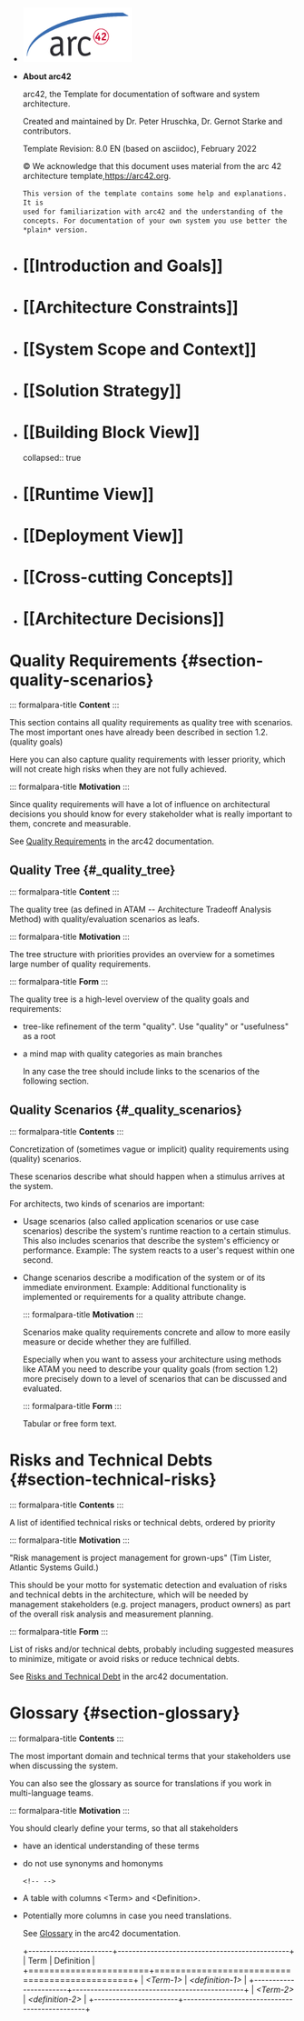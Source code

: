 - ![Logo](images/arc42-logo.png)
- **About arc42**
  
  arc42, the Template for documentation of software and system architecture.
  
  Created and maintained by Dr. Peter Hruschka, Dr. Gernot Starke and contributors.
  
  Template Revision: 8.0 EN (based on asciidoc), February 2022
  
  © We acknowledge that this document uses material from the arc 42 architecture template,<https://arc42.org>.
  
  ```note
  This version of the template contains some help and explanations. It is
  used for familiarization with arc42 and the understanding of the
  concepts. For documentation of your own system you use better the
  *plain* version.
  ```
- # [[Introduction and Goals]]
- # [[Architecture Constraints]]
- # [[System Scope and Context]]
- # [[Solution Strategy]]
- # [[Building Block View]]
  collapsed:: true
- # [[Runtime View]]
- # [[Deployment View]]
- # [[Cross-cutting Concepts]]
- # [[Architecture Decisions]]
# Quality Requirements {#section-quality-scenarios}

::: formalpara-title
**Content**
:::

This section contains all quality requirements as quality tree with
scenarios. The most important ones have already been described in
section 1.2. (quality goals)

Here you can also capture quality requirements with lesser priority,
which will not create high risks when they are not fully achieved.

::: formalpara-title
**Motivation**
:::

Since quality requirements will have a lot of influence on architectural
decisions you should know for every stakeholder what is really important
to them, concrete and measurable.

See [Quality Requirements](https://docs.arc42.org/section-10/) in the
arc42 documentation.
## Quality Tree {#_quality_tree}

::: formalpara-title
**Content**
:::

The quality tree (as defined in ATAM -- Architecture Tradeoff Analysis
Method) with quality/evaluation scenarios as leafs.

::: formalpara-title
**Motivation**
:::

The tree structure with priorities provides an overview for a sometimes
large number of quality requirements.

::: formalpara-title
**Form**
:::

The quality tree is a high-level overview of the quality goals and
requirements:
- tree-like refinement of the term \"quality\". Use \"quality\" or
    \"usefulness\" as a root
- a mind map with quality categories as main branches
  
  In any case the tree should include links to the scenarios of the
  following section.
## Quality Scenarios {#_quality_scenarios}

::: formalpara-title
**Contents**
:::

Concretization of (sometimes vague or implicit) quality requirements
using (quality) scenarios.

These scenarios describe what should happen when a stimulus arrives at
the system.

For architects, two kinds of scenarios are important:
- Usage scenarios (also called application scenarios or use case
    scenarios) describe the system's runtime reaction to a certain
    stimulus. This also includes scenarios that describe the system's
    efficiency or performance. Example: The system reacts to a user's
    request within one second.
- Change scenarios describe a modification of the system or of its
    immediate environment. Example: Additional functionality is
    implemented or requirements for a quality attribute change.
  
  ::: formalpara-title
  **Motivation**
  :::
  
  Scenarios make quality requirements concrete and allow to more easily
  measure or decide whether they are fulfilled.
  
  Especially when you want to assess your architecture using methods like
  ATAM you need to describe your quality goals (from section 1.2) more
  precisely down to a level of scenarios that can be discussed and
  evaluated.
  
  ::: formalpara-title
  **Form**
  :::
  
  Tabular or free form text.
# Risks and Technical Debts {#section-technical-risks}

::: formalpara-title
**Contents**
:::

A list of identified technical risks or technical debts, ordered by
priority

::: formalpara-title
**Motivation**
:::

"Risk management is project management for grown-ups" (Tim Lister,
Atlantic Systems Guild.)

This should be your motto for systematic detection and evaluation of
risks and technical debts in the architecture, which will be needed by
management stakeholders (e.g. project managers, product owners) as part
of the overall risk analysis and measurement planning.

::: formalpara-title
**Form**
:::

List of risks and/or technical debts, probably including suggested
measures to minimize, mitigate or avoid risks or reduce technical debts.

See [Risks and Technical Debt](https://docs.arc42.org/section-11/) in
the arc42 documentation.
# Glossary {#section-glossary}

::: formalpara-title
**Contents**
:::

The most important domain and technical terms that your stakeholders use
when discussing the system.

You can also see the glossary as source for translations if you work in
multi-language teams.

::: formalpara-title
**Motivation**
:::

You should clearly define your terms, so that all stakeholders
- have an identical understanding of these terms
- do not use synonyms and homonyms
  
  ```{=html}
  <!-- -->
  ```
- A table with columns \<Term> and \<Definition>.
- Potentially more columns in case you need translations.
  
  See [Glossary](https://docs.arc42.org/section-12/) in the arc42
  documentation.
  
  +-----------------------+-----------------------------------------------+
  | Term                  | Definition                                    |
  +=======================+===============================================+
  | *\<Term-1>*           | *\<definition-1>*                             |
  +-----------------------+-----------------------------------------------+
  | *\<Term-2>*           | *\<definition-2>*                             |
  +-----------------------+-----------------------------------------------+